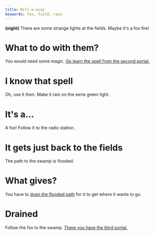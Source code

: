 ```yaml
---
title: Will-o-wisp
keywords: fox, field, rain
---
```


**(night)** There are some strange lights at the fields. Maybe it's a fox fire!

# What to do with them?
You would need some magic. [Go learn the spell from the second portal.](015-second-portal/index.md)

# I know that spell
Oh, use it then. Make it rain on the eerie green light.

# It's a...
A fox! Follow it to the radio station.

# It gets just back to the fields
The path to the swamp is flooded.

# What gives?
You have to [drain the flooded path](120-drain.md) for it to get where it wants to go.

# Drained
Follow the fox to the swamp. [There you have the third portal.](017-third-portal/index.md)
